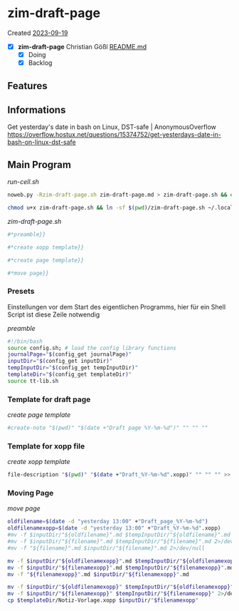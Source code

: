 # zim-draft-page
Created [2023-09-19]()

- [X]  **zim-draft-page** Christian Gößl [README.md](README.md)
	- [X] Doing
	- [X] Backlog

## Features



## Informations

Get yesterday's date in bash on Linux, DST-safe | AnonymousOverflow
https://overflow.hostux.net/questions/15374752/get-yesterdays-date-in-bash-on-linux-dst-safe


## Main Program

*run-cell.sh*
```bash
noweb.py -Rzim-draft-page.sh zim-draft-page.md > zim-draft-page.sh && echo 'fertig' 
```


```bash
chmod u+x zim-draft-page.sh && ln -sf $(pwd)/zim-draft-page.sh ~/.local/bin/zim-draft-page.sh && echo 'fertig'
 ```

*zim-draft-page.sh*
```bash
#*preamble}}

#*create xopp template}}

#*create page template}}

#*move page}}

```

### Presets

Einstellungen vor dem Start des eigentlichen Programms, hier für ein Shell Script ist diese Zeile notwendig

*preamble*
```bash
#!/bin/bash
source config.sh; # load the config library functions
journalPage="$(config_get journalPage)"
inputDir="$(config_get inputDir)"
tempInputDir="$(config_get tempInputDir)"
templateDir="$(config_get templateDir)"
source tt-lib.sh
```

### Template for draft page


*create page template*
```bash
#create-note "$(pwd)" "$(date +"Draft page %Y-%m-%d")" "" "" ""
```


### Template for xopp file

*create xopp template*
```bash
file-description "$(pwd)" "$(date +"Draft_%Y-%m-%d".xopp)" "" "" "" >> "$(pwd)"/"$(date +"Draft_%Y-%m-%d".xopp)"
```


### Moving Page


*move page*
```bash
oldfilename=$(date -d "yesterday 13:00" +"Draft_page_%Y-%m-%d")
oldfilenamexopp=$(date -d "yesterday 13:00" +"Draft_%Y-%m-%d".xopp)
#mv -f $inputDir/"${oldfilename}".md $tempInputDir/"${oldfilename}".md 2>/dev/null
#mv -f $inputDir/"${filename}".md $tempInputDir/"${filename}".md 2>/dev/null
#mv -f "${filename}".md $inputDir/"${filename}".md 2>/dev/null

mv -f $inputDir/"${oldfilenamexopp}".md $tempInputDir/"${oldfilenamexopp}".md 2>/dev/null
mv -f $inputDir/"${filenamexopp}".md $tempInputDir/"${filenamexopp}".md 2>/dev/null
mv -f "${filenamexopp}".md $inputDir/"${filenamexopp}".md

mv -f $inputDir/"${oldfilenamexopp}" $tempInputDir/"${oldfilenamexopp}" 2>/dev/null
mv -f $inputDir/"${filenamexopp}" $tempInputDir/"${filenamexopp}" 2>/dev/null
cp $templateDir/Notiz-Vorlage.xopp $inputDir/"$filenamexopp"
```
